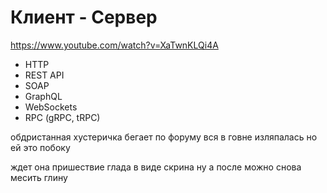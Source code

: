 # Клиент - Сервер
https://www.youtube.com/watch?v=XaTwnKLQi4A

- HTTP
- REST API
- SOAP
- GraphQL
- WebSockets
- RPC (gRPC, tRPC)

обдристанная хустеричка
бегает по форуму
вся в говне изляпалась
но ей это побоку

ждет она пришествие
глада в виде скрина
ну а после можно
снова месить глину
